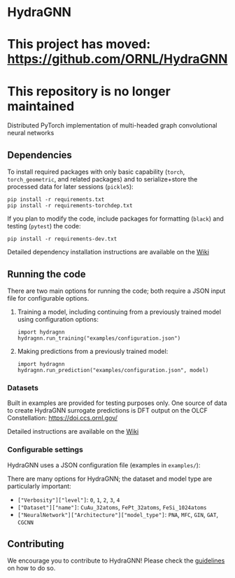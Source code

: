 # HydraGNN
# This project has moved: https://github.com/ORNL/HydraGNN
# This repository is no longer maintained

Distributed PyTorch implementation of multi-headed graph convolutional neural networks

## Dependencies

To install required packages with only basic capability (`torch`,
`torch_geometric`, and related packages)
and to serialize+store the processed data for later sessions (`pickle5`):
```
pip install -r requirements.txt
pip install -r requirements-torchdep.txt
```

If you plan to modify the code, include packages for formatting (`black`) and
testing (`pytest`) the code:
```
pip install -r requirements-dev.txt
```

Detailed dependency installation instructions are available on the
[Wiki](https://github.com/ORNL/HydraGNN/wiki/Install)

## Running the code

There are two main options for running the code; both require a JSON input file
for configurable options.
1. Training a model, including continuing from a previously trained model using
configuration options:
    ```
    import hydragnn
    hydragnn.run_training("examples/configuration.json")
    ```
2. Making predictions from a previously trained model:
    ```
    import hydragnn
    hydragnn.run_prediction("examples/configuration.json", model)
    ```

### Datasets

Built in examples are provided for testing purposes only. One source of data to
create HydraGNN surrogate predictions is DFT output on the OLCF Constellation:
https://doi.ccs.ornl.gov/

Detailed instructions are available on the
[Wiki](https://github.com/ORNL/HydraGNN/wiki/Datasets)

### Configurable settings

HydraGNN uses a JSON configuration file (examples in `examples/`):

There are many options for HydraGNN; the dataset and model type are particularly
important:
 - `["Verbosity"]["level"]`: `0`, `1`, `2`, `3`, `4`
 - `["Dataset"]["name"]`: `CuAu_32atoms`, `FePt_32atoms`, `FeSi_1024atoms`
 - `["NeuralNetwork"]["Architecture"]["model_type"]`: `PNA`, `MFC`, `GIN`, `GAT`, `CGCNN`

## Contributing

We encourage you to contribute to HydraGNN! Please check the
[guidelines](CONTRIBUTING.md) on how to do so.
